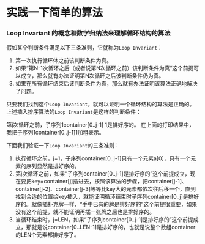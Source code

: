 # 实践一下简单的算法



### Loop Invariant 的概念和数学归纳法来理解循环结构的算法

假如某个判断条件满足以下三条准则，它就称为`Loop Invariant`：

1. 第一次执行循环体之前该判断条件为真。
2. 如果“第N-1次循环之后（或者说第N次循环之前）该判断条件为真”这个前提可以成立，那么就有办法证明第N次循环之后该判断条件仍为真。
3. 如果在所有循环结束后该判断条件为真，那么就有办法证明该算法正确地解决了问题。

只要我们找到这个`Loop Invariant`，就可以证明一个循环结构的算法是正确的。
上述插入排序算法的`Loop Invariant`是这样的判断条件：

第j次循环之前，子序列1container[0..j-1] 1是排好序的。
在上面的打印结果中，我把子序列1container[0..j-1]1加粗表示。

下面我们验证一下`Loop Invariant`的三条准则：

1. 执行循环之前，j=1，子序列container[0..j-1]只有一个元素a[0]，只有一个元素的序列显然是排好序的。
2. 第j次循环之前，如果“子序列container[0..j-1]是排好序的”这个前提成立，现在要把key=container[j]插进去，按照该算法的步骤，把container[j-1]、container[j-2]、container[j-3]等等比key大的元素都依次往后移一个，直到找到合适的位置给key插入，就能证明循环结束时子序列container[0..j]是排好序的。就像插扑克牌一样，“手中已有的牌是排好序的”这个前提很重要，如果没有这个前提，就不能证明再插一张牌之后也是排好序的。
3. 当循环结束时，j=LEN，如果“子序列container[0..j-1]是排好序的”这个前提成立，那就是说container[0..LEN-1]是排好序的，也就是说整个数组container的LEN个元素都排好序了。
